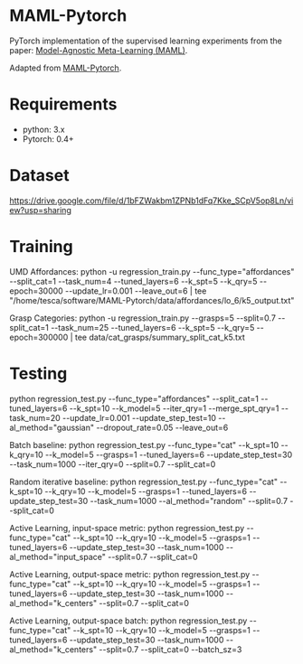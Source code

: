 #  MAML-Pytorch
PyTorch implementation of the supervised learning experiments from the paper:
[Model-Agnostic Meta-Learning (MAML)](https://arxiv.org/abs/1703.03400).

Adapted from [MAML-Pytorch](https://github.com/dragen1860/MAML-Pytorch).

# Requirements
- python: 3.x
- Pytorch: 0.4+

# Dataset
https://drive.google.com/file/d/1bFZWakbm1ZPNb1dFq7Kke_SCpV5op8Ln/view?usp=sharing

# Training
UMD Affordances:
python -u regression_train.py --func_type="affordances" --split_cat=1 --task_num=4 --tuned_layers=6 --k_spt=5 --k_qry=5 --epoch=30000 --update_lr=0.001 --leave_out=6 | tee "/home/tesca/software/MAML-Pytorch/data/affordances/lo_6/k5_output.txt"


Grasp Categories:
python -u regression_train.py --grasps=5 --split=0.7 --split_cat=1 --task_num=25 --tuned_layers=6 --k_spt=5 --k_qry=5 --epoch=300000 | tee data/cat_grasps/summary_split_cat_k5.txt

# Testing
python regression_test.py --func_type="affordances" --split_cat=1  --tuned_layers=6 --k_spt=10 --k_model=5 --iter_qry=1 --merge_spt_qry=1 --task_num=20 --update_lr=0.001 --update_step_test=10 --al_method="gaussian" --dropout_rate=0.05 --leave_out=6

Batch baseline:
python regression_test.py --func_type="cat" --k_spt=10 --k_qry=10 --k_model=5 --grasps=1 --tuned_layers=6 --update_step_test=30 --task_num=1000 --iter_qry=0 --split=0.7 --split_cat=0

Random iterative baseline:
python regression_test.py --func_type="cat" --k_spt=10 --k_qry=10 --k_model=5 --grasps=1 --tuned_layers=6 --update_step_test=30 --task_num=1000 --al_method="random" --split=0.7 --split_cat=0

Active Learning, input-space metric:
python regression_test.py --func_type="cat" --k_spt=10 --k_qry=10 --k_model=5 --grasps=1 --tuned_layers=6 --update_step_test=30 --task_num=1000 --al_method="input_space" --split=0.7 --split_cat=0

Active Learning, output-space metric:
python regression_test.py --func_type="cat" --k_spt=10 --k_qry=10 --k_model=5 --grasps=1 --tuned_layers=6 --update_step_test=30 --task_num=1000 --al_method="k_centers" --split=0.7 --split_cat=0

Active Learning, output-space batch:
python regression_test.py --func_type="cat" --k_spt=10 --k_qry=10 --k_model=5 --grasps=1 --tuned_layers=6 --update_step_test=30 --task_num=1000 --al_method="k_centers" --split=0.7 --split_cat=0 --batch_sz=3

